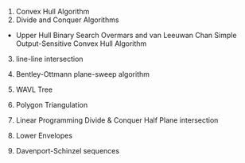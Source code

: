 1. Convex Hull Algorithm 
2. Divide and Conquer Algorithms 
* Upper Hull Binary Search 
	Overmars and van Leeuwan
	Chan Simple Output-Sensitive Convex Hull Algorithm
3. line-line intersection
4. Bentley-Ottmann plane-sweep algorithm
5. WAVL Tree
6. Polygon Triangulation
7. Linear Programming
	Divide & Conquer Half Plane intersection 
 
8. Lower Envelopes
10. Davenport-Schinzel sequences 

